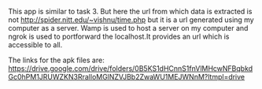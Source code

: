 This app is similar to task 3.
But here the url from which data is extracted is not http://spider.nitt.edu/~vishnu/time.php
but it is a url generated using my computer as a server.
Wamp is used to host a server on my computer and ngrok is used to portforward the localhost.It 
provides an url which is accessible to all.

The links for the apk files are:
https://drive.google.com/drive/folders/0B5KS1dHCnnS1fnVlMHcwNFBqbkdGc0hPM1JRUWZKN3RralloMGlNZVJBb2ZwaWU1MEJWNnM?ltmpl=drive
